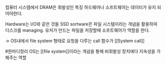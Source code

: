 컴퓨터 시스템에서 DRAM은 휘발성인 특징
하드웨어나 소프트웨어는 데이터가 유지 되어야한다. 

Hardware는 I/O와 같은 것들 SSD
sortware은 파일 시스템이라는 개념을 활용하여 디스크를 managing.
유저가 만드는 파일을 저장할때 소프트웨어가 역할을 한다.

-> OS내에서 file system 형태로 요청을 다루는 call 함수가 [[System call]]

#한마디정리 OS는 [[file system]]이라는 개념을 통해 비휘발성 장치에다 지속성을 가해주는 역할 


